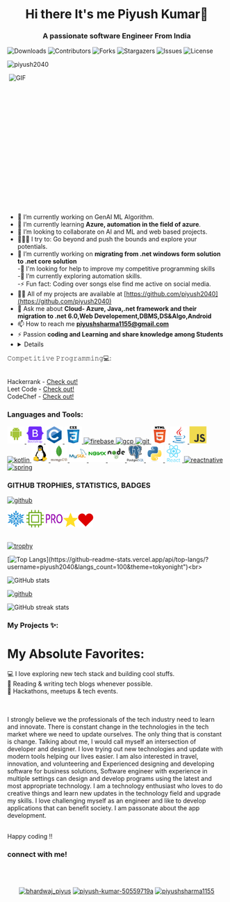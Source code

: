 <h1 align="center">Hi there It's me Piyush Kumar👋</h1>
<h3 align="center">A passionate software Engineer From India</h3>

![Downloads](https://img.shields.io/github/downloads/piyush2040/piyush2040/total) ![Contributors](https://img.shields.io/github/contributors/piyush2040/piyush2040?color=dark-green) ![Forks](https://img.shields.io/github/forks/piyush2040/piyush2040?style=social) ![Stargazers](https://img.shields.io/github/stars/piyush2040/piyush2040?style=social) ![Issues](https://img.shields.io/github/issues/piyush2040/piyush2040) ![License](https://img.shields.io/github/license/piyush2040/piyush2040) 

<p align="left"> <img src="https://komarev.com/ghpvc/?username=piyush2040" alt="piyush2040" /> </p>

<img align="right" alt="GIF" src="https://github.com/abhisheknaiidu/abhisheknaiidu/raw/master/code.gif?raw=true" width="500" height="320" style="max-width:100%;">

- 🔭 I’m currently working on GenAI ML Algorithm.
- 🌱 I’m currently learning  **Azure, automation in the field of azure**.<br>
- 👯 I’m looking to collaborate on AI and ML and web based projects.<br>
- 🧗🏾‍♀️ I try to: Go beyond and push the bounds and explore your potentials.<br>
- 🔭 I’m currently working on **migrating from .net windows form solution to .net core solution**<br>
-🤔 I'm looking for help to improve my competitive programming skills<br>
-🔭 I’m currently exploring automation skills.<br>
-⚡ Fun fact: Coding over songs else find me active on social media.<br>
- 👨‍💻 All of my projects are available at [https://github.com/piyush2040](https://github.com/piyush2040)
- 💬 Ask me about **Cloud- Azure, Java,.net framework and their migration to .net 6.0,Web Developement,DBMS,DS&Algo,Android**
- 📫 How to reach me **piyushsharma1155@gmail.com**
- ⚡ Passion **coding and Learning and share knowledge among Students**
- <details>
<summary> 𝙲𝚘𝚖𝚙𝚎𝚝𝚒𝚝𝚒𝚟𝚎 𝙿𝚛𝚘𝚐𝚛𝚊𝚖𝚖𝚒𝚗𝚐💻: </summary>
  
<br/>

Hackerrank              -  [Check out!](https://www.hackerrank.com/c0dethug)<br/>
Leet Code               -  [Check out!](https://leetcode.com/u/piyushsharma1155/)<br/>
CodeChef                -  [Check out!](https://www.codechef.com/users/codethug)<br/>

</details>




<link rel="stylesheet" type='text/css' href="https://cdn.jsdelivr.net/gh/devicons/devicon@latest/devicon.min.css" />
<h3 align="left">Languages and Tools:</h3>
<p align="left"> <a href="https://developer.android.com" target="_blank"> <img src="https://raw.githubusercontent.com/devicons/devicon/master/icons/android/android-original-wordmark.svg" alt="android" width="40" height="40"/> </a> <a href="https://azure.microsoft.com/" target="_blank"> <i class="devicon-azure-plain"></i> </a> <a href="https://getbootstrap.com" target="_blank"> <img src="https://raw.githubusercontent.com/devicons/devicon/master/icons/bootstrap/bootstrap-plain-wordmark.svg" alt="bootstrap" width="40" height="40"/> </a> <a href="https://www.cprogramming.com/" target="_blank"> <img src="https://raw.githubusercontent.com/devicons/devicon/master/icons/c/c-original.svg" alt="c" width="40" height="40"/> </a> <a href="https://www.w3schools.com/css/" target="_blank"> <img src="https://raw.githubusercontent.com/devicons/devicon/master/icons/css3/css3-original-wordmark.svg" alt="css3" width="40" height="40"/> </a> <a href="https://firebase.google.com/" target="_blank"> <img src="https://www.vectorlogo.zone/logos/firebase/firebase-icon.svg" alt="firebase" width="40" height="40"/> </a> <a href="https://cloud.google.com" target="_blank"> <img src="https://www.vectorlogo.zone/logos/google_cloud/google_cloud-icon.svg" alt="gcp" width="40" height="40"/> </a> <a href="https://git-scm.com/" target="_blank"> <img src="https://www.vectorlogo.zone/logos/git-scm/git-scm-icon.svg" alt="git" width="40" height="40"/> </a> <a href="https://www.w3.org/html/" target="_blank"> <img src="https://raw.githubusercontent.com/devicons/devicon/master/icons/html5/html5-original-wordmark.svg" alt="html5" width="40" height="40"/> </a> <a href="https://www.java.com" target="_blank"> <img src="https://raw.githubusercontent.com/devicons/devicon/master/icons/java/java-original.svg" alt="java" width="40" height="40"/> </a> <a href="https://developer.mozilla.org/en-US/docs/Web/JavaScript" target="_blank"> <img src="https://raw.githubusercontent.com/devicons/devicon/master/icons/javascript/javascript-original.svg" alt="javascript" width="40" height="40"/> </a> <a href="https://kotlinlang.org" target="_blank"> <img src="https://www.vectorlogo.zone/logos/kotlinlang/kotlinlang-icon.svg" alt="kotlin" width="40" height="40"/> </a> <a href="https://www.linux.org/" target="_blank"> <img src="https://raw.githubusercontent.com/devicons/devicon/master/icons/linux/linux-original.svg" alt="linux" width="40" height="40"/> </a> <a href="https://www.mongodb.com/" target="_blank"> <img src="https://raw.githubusercontent.com/devicons/devicon/master/icons/mongodb/mongodb-original-wordmark.svg" alt="mongodb" width="40" height="40"/> </a> <a href="https://www.mysql.com/" target="_blank"> <img src="https://raw.githubusercontent.com/devicons/devicon/master/icons/mysql/mysql-original-wordmark.svg" alt="mysql" width="40" height="40"/> </a> <a href="https://www.nginx.com" target="_blank"> <img src="https://raw.githubusercontent.com/devicons/devicon/master/icons/nginx/nginx-original.svg" alt="nginx" width="40" height="40"/> </a> <a href="https://nodejs.org" target="_blank"> <img src="https://raw.githubusercontent.com/devicons/devicon/master/icons/nodejs/nodejs-original-wordmark.svg" alt="nodejs" width="40" height="40"/> </a> <a href="https://www.postgresql.org" target="_blank"> <img src="https://raw.githubusercontent.com/devicons/devicon/master/icons/postgresql/postgresql-original-wordmark.svg" alt="postgresql" width="40" height="40"/> </a> <a href="https://www.python.org" target="_blank"> <img src="https://raw.githubusercontent.com/devicons/devicon/master/icons/python/python-original.svg" alt="python" width="40" height="40"/> </a> <a href="https://reactjs.org/" target="_blank"> <img src="https://raw.githubusercontent.com/devicons/devicon/master/icons/react/react-original-wordmark.svg" alt="react" width="40" height="40"/> </a> <a href="https://reactnative.dev/" target="_blank"> <img src="https://reactnative.dev/img/header_logo.svg" alt="reactnative" width="40" height="40"/> </a> <a href="https://spring.io/" target="_blank"> <img src="https://www.vectorlogo.zone/logos/springio/springio-icon.svg" alt="spring" width="40" height="40"/> </a> </p>


### GITHUB TROPHIES, STATISTICS, BADGES


[<img src='https://cdn.jsdelivr.net/npm/simple-icons@3.0.1/icons/github.svg' alt='github' height='40'>](https://github.com/piyush2040)  <br>

<a href='https://archiveprogram.github.com/'><img src='https://raw.githubusercontent.com/acervenky/animated-github-badges/master/assets/acbadge.gif' width='40' height='40'></a> <a href='https://docs.github.com/en/developers'><img src='https://raw.githubusercontent.com/acervenky/animated-github-badges/master/assets/devbadge.gif' width='40' height='40'></a> <a href='https://github.com/pricing'><img src='https://raw.githubusercontent.com/acervenky/animated-github-badges/master/assets/pro.gif' width='40' height='40'></a><a href='https://stars.github.com/'><img src='https://raw.githubusercontent.com/acervenky/animated-github-badges/master/assets/starbadge.gif' width='35' height='35'></a><a href='https://docs.github.com/en/github/supporting-the-open-source-community-with-github-sponsors'><img src='https://raw.githubusercontent.com/acervenky/animated-github-badges/master/assets/sponsorbadge.gif' width='35' height='35'></a><br><br>

[![trophy](https://github-profile-trophy.vercel.app/?username=piyush2040)](https://github.com/ryo-ma/github-profile-trophy)<br>

[![Top Langs](https://github-readme-stats.vercel.app/api/top-langs/?username=piyush2040&langs_count=100&theme=tokyonight")](https://github-readme-stats.vercel.app/api/top-langs/?username=piyush2040&langs_count=100&theme=tokyonight")<br>

![GitHub stats](https://github-readme-stats.vercel.app/api?username=piyush2040&show_icons=true&count_private=true)  





[<img src='https://cdn.jsdelivr.net/npm/simple-icons@3.0.1/icons/github.svg' alt='github' height='40'>](https://github.com/piyush2040)  


![GitHub streak stats](https://github-readme-streak-stats.herokuapp.com/?user=piyush2040)  



### My Projects ✨:
  






# My Absolute Favorites:<br>
💻   I love exploring new tech stack and building cool stuffs.<br>
📰   Reading & writing tech blogs whenever possible.<br>
🍕   Hackathons, meetups & tech events.<br>





<br><br>
I strongly believe we the professionals of the tech industry need to learn and innovate. There is constant change in the technologies in the tech market where we need to update ourselves. The only thing that is constant is change. Talking about me, I would call myself an intersection of developer and designer. I love trying out new technologies and update with modern tools helping our lives easier. I am also interested in travel, innovation, and volunteering and Experienced designing and developing software for business solutions, Software engineer with experience in multiple settings can design and develop programs using the latest and most appropriate technology. I am a technology enthusiast who loves to do creative things and learn new updates in the technology field and upgrade my skills. I love challenging myself as an engineer and like to develop applications that can benefit society. I am passonate about the app development. <br><br>

Happy coding !!

<h3 ><strong style="text-align:center">connect with me!</strong></h3><br><br>

<p align="center">
<a href="https://twitter.com/bhardwaj_piyus" target="blank"><img align="center" src="https://cdn.jsdelivr.net/npm/simple-icons@3.0.1/icons/twitter.svg" alt="bhardwaj_piyus" height="30" width="30" /></a>
<a href="https://www.linkedin.com/in/piyush-kumar-50559719a/" target="blank"><img align="center" src="https://cdn.jsdelivr.net/npm/simple-icons@3.0.1/icons/linkedin.svg" alt="piyush-kumar-50559719a" height="30" width="30" /></a>
<a href="https://leetcode.com/u/piyushsharma1155/" target="blank"><img align="center" src="https://cdn.jsdelivr.net/npm/simple-icons@3.0.1/icons/leetcode.svg" alt="piyushsharma1155" height="30" width="30" /></a>
</p>
